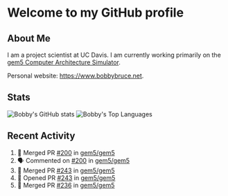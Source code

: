 # Welcome to my GitHub profile

## About Me

I am a project scientist at UC Davis. I am currently working primarily on the [gem5 Computer Architecture Simulator](https://github.com/gem5).

Personal website: <https://www.bobbybruce.net>.

## Stats

![Bobby's GitHub stats](https://github-readme-stats.vercel.app/api?username=bobbyrbruce&show_icons=true&theme=responsive&include_all_commits=true&count_private=true&show=reviews)
![Bobby's Top Languages ](https://github-readme-stats.vercel.app/api/top-langs/?username=bobbyrbruce&layout=compact&theme=responsive&count_private=true&langs_count=10)

## Recent Activity

<!--START_SECTION:activity-->
1. 🎉 Merged PR [#200](https://github.com/gem5/gem5/pull/200) in [gem5/gem5](https://github.com/gem5/gem5)
2. 🗣 Commented on [#200](https://github.com/gem5/gem5/pull/200#issuecomment-1700465185) in [gem5/gem5](https://github.com/gem5/gem5)
3. 🎉 Merged PR [#243](https://github.com/gem5/gem5/pull/243) in [gem5/gem5](https://github.com/gem5/gem5)
4. 💪 Opened PR [#243](https://github.com/gem5/gem5/pull/243) in [gem5/gem5](https://github.com/gem5/gem5)
5. 🎉 Merged PR [#236](https://github.com/gem5/gem5/pull/236) in [gem5/gem5](https://github.com/gem5/gem5)
<!--END_SECTION:activity-->

